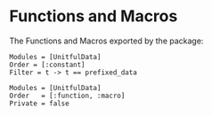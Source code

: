 # Functions and Macros

The Functions and Macros exported by the package:

```@autodocs
Modules = [UnitfulData]
Order = [:constant]
Filter = t -> t == prefixed_data
```
```@autodocs; canonical=false
Modules = [UnitfulData]
Order   = [:function, :macro]
Private = false
```
